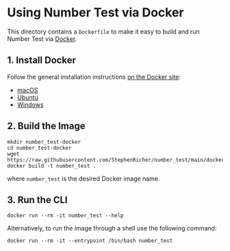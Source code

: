 # Using Number Test via Docker

This directory contains a `Dockerfile` to make it easy to build and run Number Test via [Docker](https://www.docker.com/).

## 1. Install Docker

Follow the general installation instructions [on the Docker site](https://docs.docker.com/install/):

* [macOS](https://docs.docker.com/docker-for-mac/install/)
* [Ubuntu](https://docs.docker.com/install/linux/docker-ce/ubuntu/)
* [Windows](https://docs.docker.com/docker-for-windows/install/)

## 2. Build the Image

```shell
mkdir number_test-docker
cd number_test-docker
wget https://raw.githubusercontent.com/StephenRicher/number_test/main/docker/Dockerfile
docker build -t number_test .
```

where `number_test` is the desired Docker image name.

## 3. Run the CLI

```shell
docker run --rm -it number_test --help
```

Alternatively, to run the image through a shell use the following command:

```shell
docker run --rm -it --entrypoint /bin/bash number_test
```

